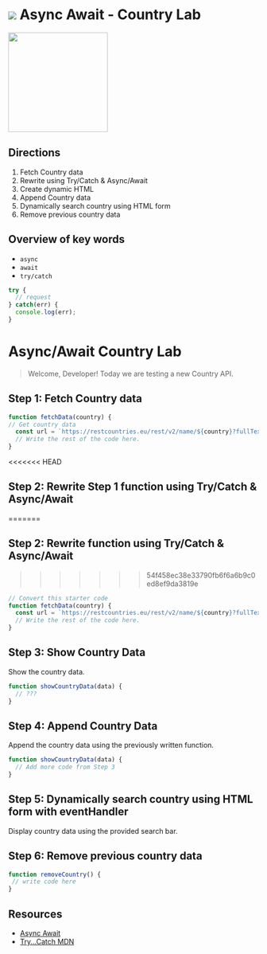 # ![](https://ga-dash.s3.amazonaws.com/production/assets/logo-9f88ae6c9c3871690e33280fcf557f33.png) Async Await - Country Lab

<img src="https://media.giphy.com/media/4lQnwnB9hVXlm/giphy.gif" height='200px' />

## Directions

1. Fetch Country data
1. Rewrite using Try/Catch & Async/Await
1. Create dynamic HTML
1. Append Country data
1. Dynamically search country using HTML form
1. Remove previous country data

## Overview of key words

- `async`
- `await`
- `try/catch`

```js
try {
  // request
} catch(err) {
  console.log(err);
}
```

# Async/Await Country Lab

> Welcome, Developer! Today we are testing a new Country API.

## Step 1: Fetch Country data

```javascript
function fetchData(country) {
// Get country data
  const url = `https://restcountries.eu/rest/v2/name/${country}?fullText=true`
  // Write the rest of the code here.
}
```
<<<<<<< HEAD
## Step 2: Rewrite Step 1 function using Try/Catch & Async/Await
=======
## Step 2: Rewrite function using Try/Catch & Async/Await
>>>>>>> 54f458ec38e33790fb6f6a6b9c0ed8ef9da3819e

```javascript
// Convert this starter code
function fetchData(country) {
  const url = `https://restcountries.eu/rest/v2/name/${country}?fullText=true`
  // Write the rest of the code here.
}
```

## Step 3: Show Country Data

Show the country data.

```javascript
function showCountryData(data) {
  // ???
}
```

## Step 4: Append Country Data

Append the country data using the previously written function.

```javascript
function showCountryData(data) {
  // Add more code from Step 3
}
```
## Step 5: Dynamically search country using HTML form with eventHandler

Display country data using the provided search bar.

## Step 6: Remove previous country data

```javascript
function removeCountry() {
 // write code here
}
```

## Resources

- [Async Await](https://javascript.info/async-await)
- [Try...Catch MDN](https://developer.mozilla.org/en-US/docs/Web/JavaScript/Reference/Statements/try...catch)
